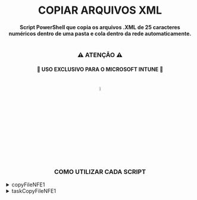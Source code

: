 <h1 align="center"> COPIAR ARQUIVOS XML </h1>
<h4 align="center">Script PowerShell que copia os arquivos .XML de 25 caracteres numéricos dentro de uma pasta e cola dentro da rede automaticamente.</h4> 
<h1></h1>
<div>
  <h3 align="center">⚠ ATENÇÃO ⚠</h3>
  <h4 align="center">	🚧 USO EXCLUSIVO PARA O MICROSOFT INTUNE 🚧</h4>
</div>
<h1></h1>
<DIV align="center"><img src="https://user-images.githubusercontent.com/107892746/198664504-88c97247-474b-4ef2-903c-6eb2119df615.png" width="5%">
  <h3>COMO UTILIZAR CADA SCRIPT</h3>
</div>
<details>
  <summary>copyFileNFE1</summary>
<h4>Este é o script principal. É através dele que as pastas serão copiadas. Como verificar:</h4>

- Sempre que iniciar com # pode ser trocado;

- Manter ele com o atributo de oculto, assim não corre perigo de algum usuário excluir por engano;

- O uso do $currentusername vai pegar o usuário que está utilizando a máquina no momento, sendo assim, não necessário trocar usuário;

- O $registroArquivo irá criar um arquivo log informando quais documentos foram copiados com sucesso;

- O $arquivosParaCopiar irá percorrer por todas as pastas dentro do usuário ativo no momento e pegará todos os arquivos com a extensão .XML que foram criados nos últimos 10 minutos, que contém 25 caracteres sendo eles numéricos e que não exista dentro da pasta $destino e fará a cópia;

- A função while fará o script rodar a cada 2 minutos;
</details>
<details>
  <summary>taskCopyFileNFE1</summary>
<h4>Executar este script como Administrador ou inserir nas regras do Intune. Quando executado, ele criará uma tarefa no Agendador de Tarefas nomeado de Copiar Arquivos XML com os atributos abaixo: </h4>
  
- Executar estando o usuário conectado ou não;
  
- Executar com privilégios mais altos;

- Assim que o sistema for inicializado;

- Inicia o script copyFileNFE1.ps1 que se encontra na pasta C:\;

- Interromper a tarefa se ela for executada por mais de 99999 dias;
</details>

<h1></h1>
